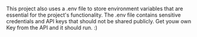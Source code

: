 This project also uses a .env file to store environment variables that are essential for the project's functionality. 
The .env file contains sensitive credentials and API keys that should not be shared publicly. 
Get youw own Key from the API and it should run. :)
